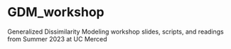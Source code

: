 # GDM_workshop
Generalized Dissimilarity Modeling workshop slides, scripts, and readings from Summer 2023 at UC Merced

